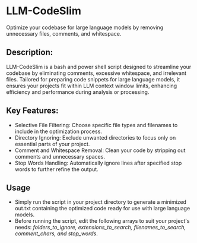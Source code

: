 # LLM-CodeSlim
Optimize your codebase for large language models by removing unnecessary files, comments, and whitespace.

## Description:
  
LLM-CodeSlim is a bash and power shell script designed to streamline your codebase by eliminating comments, excessive whitespace, and irrelevant files. Tailored for preparing code snippets for large language models, it ensures your projects fit within LLM context window limits, enhancing efficiency and performance during analysis or processing.

## Key Features:

- Selective File Filtering: Choose specific file types and filenames to include in the optimization process.
- Directory Ignoring: Exclude unwanted directories to focus only on essential parts of your project.
- Comment and Whitespace Removal: Clean your code by stripping out comments and unnecessary spaces.
- Stop Words Handling: Automatically ignore lines after specified stop words to further refine the output.

## Usage
- Simply run the script in your project directory to generate a minimized out.txt containing the optimized code ready for use with large language models.
- Before running the script, edit the following arrays to suit your project's needs: *folders_to_ignore, extensions_to_search, filenames_to_search, comment_chars, and stop_words*.  

